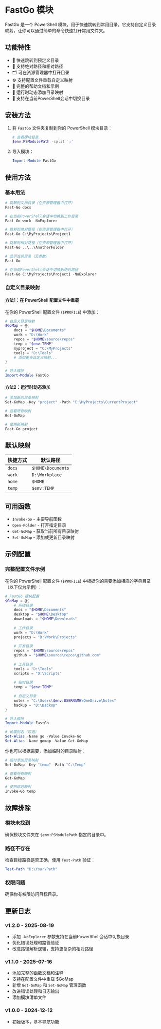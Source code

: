 # FastGo 模块

FastGo 是一个 PowerShell 模块，用于快速跳转到常用目录。它支持自定义目录映射，让你可以通过简单的命令快速打开常用文件夹。

## 功能特性

- 🚀 快速跳转到预定义目录
- 📁 支持绝对路径和相对路径
- 🗂️ 可在资源管理器中打开目录
- ⚙️ 支持配置文件重载自定义映射
- 📝 完整的帮助文档和示例
- 🎯 运行时动态添加目录映射
- 🔄 支持在当前PowerShell会话中切换目录

## 安装方法

1. 将 `FastGo` 文件夹复制到你的 PowerShell 模块目录：
   ```powershell
   # 查看模块目录
   $env:PSModulePath -split ';'
   ```

2. 导入模块：
   ```powershell
   Import-Module FastGo
   ```

## 使用方法

### 基本用法

```powershell
# 跳转到文档目录（在资源管理器中打开）
Fast-Go docs

# 在当前PowerShell会话中切换到工作目录
Fast-Go work -NoExplorer

# 跳转到绝对路径（在资源管理器中打开）
Fast-Go C:\MyProjects\Project1

# 跳转到相对路径（在资源管理器中打开）
Fast-Go ..\..\AnotherFolder

# 显示当前目录（无参数）
Fast-Go

# 在当前PowerShell会话中切换到绝对路径
Fast-Go C:\MyProjects\Project1 -NoExplorer
```

### 自定义目录映射

#### 方法1：在 PowerShell 配置文件中重载

在你的 PowerShell 配置文件 (`$PROFILE`) 中添加：

```powershell
# 自定义目录映射
$GoMap = @{
    docs = "$HOME\Documents"
    work = "D:\Work"
    repos = "$HOME\source\repos"
    temp = "$env:TEMP"
    myproject = "C:\MyProjects"
    tools = "D:\Tools"
    # 添加更多自定义映射...
}

# 导入模块
Import-Module FastGo
```

#### 方法2：运行时动态添加

```powershell
# 添加新的目录映射
Set-GoMap -Key "project" -Path "C:\MyProjects\CurrentProject"

# 查看所有映射
Get-GoMap

# 使用新映射
Fast-Go project
```

## 默认映射

| 快捷方式 | 默认路径 |
|----------|----------|
| `docs`   | `$HOME\Documents` |
| `work`   | `D:\Workplace` |
| `home`   | `$HOME` |
| `temp`   | `$env:TEMP` |

## 可用函数

- `Invoke-Go` - 主要导航函数
- `Open-Folder` - 打开指定目录
- `Get-GoMap` - 获取当前所有目录映射
- `Set-GoMap` - 添加或更新目录映射

## 示例配置

### 完整配置文件示例

在你的 PowerShell 配置文件 (`$PROFILE`) 中根据你的需要添加相应的字典目录（以下仅为示例）：

```powershell
# FastGo 模块配置
$GoMap = @{
    # 系统目录
    docs = "$HOME\Documents"
    desktop = "$HOME\Desktop"
    downloads = "$HOME\Downloads"
    
    # 工作目录
    work = "D:\Work"
    projects = "D:\Work\Projects"
    
    # 开发目录
    repos = "$HOME\source\repos"
    github = "$HOME\source\repos\github.com"
    
    # 工具目录
    tools = "D:\Tools"
    scripts = "D:\Scripts"
    
    # 临时目录
    temp = "$env:TEMP"
    
    # 自定义目录
    notes = "C:\Users\$env:USERNAME\OneDrive\Notes"
    backup = "D:\Backup"
}

# 导入模块
Import-Module FastGo

# 设置别名（可选）
Set-Alias -Name go -Value Invoke-Go
Set-Alias -Name gomap -Value Get-GoMap
```

你也可以根据需要，添加临时的目录映射：

```powershell
# 临时添加目录映射
Set-GoMap -Key "temp" -Path "C:\Temp"

# 查看所有映射
Get-GoMap

# 使用临时映射
Invoke-Go temp
```

## 故障排除

### 模块未找到
确保模块文件夹在 `$env:PSModulePath` 指定的目录中。

### 路径不存在
检查目标路径是否正确，使用 `Test-Path` 验证：

```powershell
Test-Path "D:\Your\Path"
```

### 权限问题
确保你有权限访问目标目录。

## 更新日志

### v1.2.0 - 2025-08-19
- 添加 `-NoExplorer` 参数支持在当前PowerShell会话中切换目录
- 优化错误处理和路径验证
- 改进路径解析逻辑，支持更复杂的相对路径

### v1.1.0 - 2025-07-16
- 添加完整的函数文档和注释
- 支持在配置文件中重载 $GoMap
- 新增 `Get-GoMap` 和 `Set-GoMap` 管理函数
- 改进错误处理和日志输出
- 添加模块清单文件

### v1.0.0 - 2024-12-12
- 初始版本，基本导航功能